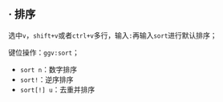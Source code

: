 ## · 排序

选中`v`，`shift+v`或者`ctrl+v`多行，输入`:`再输入`sort`进行默认排序；

键位操作：`ggv:sort`；

- `sort n`：数字排序
- `sort!`：逆序排序
- `sort[!] u`：去重并排序